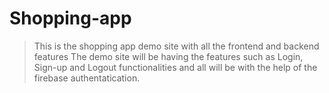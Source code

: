 # Shopping-app
> This is the shopping app demo site with all the frontend and backend features
> The demo site will be having the features such as Login, Sign-up and Logout functionalities and all will be with the help of the firebase authentatication.
